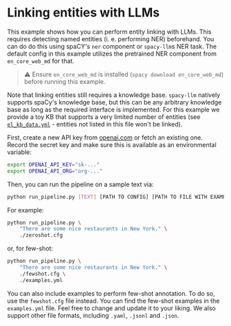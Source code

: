 # Linking entities with LLMs

This example shows how you can perform entity linking with LLMs.
This requires detecting named entities (i. e. performing NER) beforehand. You can do do this using spaCY's `ner` 
component or `spacy-llm`s NER task. The default config in this example utilizes the pretrained NER component from 
`en_core_web_md` for that.

> ⚠️ Ensure `en_core_web_md` is installed (`spacy download en_core_web_md`) before running this example.

Note that linking entities still requires a knowledge base. `spacy-llm` natively supports spaCy's knowledge base, but 
this can be any arbitrary knowledge base as long as the required interface is implemented.
For this example we provide a toy KB that supports a very limited number of entities (see 
[`el_kb_data.yml`](spacy_llm/tests/el_kb_data.yml) - entities not listed in this file won't be linked).

First, create a new API key from [openai.com](https://platform.openai.com/account/api-keys) or fetch an existing one. Record the secret key and make sure this is
available as an environmental variable:

```sh
export OPENAI_API_KEY="sk-..."
export OPENAI_API_ORG="org-..."
```

Then, you can run the pipeline on a sample text via:

```sh
python run_pipeline.py [TEXT] [PATH TO CONFIG] [PATH TO FILE WITH EXAMPLES]
```

For example:

```sh
python run_pipeline.py \
    "There are some nice restaurants in New York." \
    ./zeroshot.cfg
```
or, for few-shot:
```sh
python run_pipeline.py \
    "There are some nice restaurants in New York." \
    ./fewshot.cfg \
    ./examples.yml
```

You can also include examples to perform few-shot annotation. To do so, use the
`fewshot.cfg` file instead. You can find the few-shot examples in
the `examples.yml` file. Feel free to change and update it to your liking.
We also support other file formats, including `.yaml`, `.jsonl` and `.json`.
